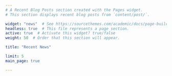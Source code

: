 ```yaml
---
# A Recent Blog Posts section created with the Pages widget.
# This section displays recent blog posts from `content/post/`.

widget: "news"  # See https://sourcethemes.com/academic/docs/page-builder/
headless: true  # This file represents a page section.
active: true  # Activate this widget? true/false
weight: 50  # Order that this section will appear.

title: "Recent News"

limit: 5
main_page: true

---
```

